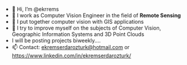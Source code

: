 - 👋 Hi, I’m @ekrrems
- 👀 I work as Computer Vision Engineer in the field of <b>Remote Sensing</b>
- 🌱 I put together computer vision with GIS applications
- 💞️ I try to improve myself on the subjects of Computer Vision, Geographic Information Systems and 3D Point Clouds
- I will be posting projects biweekly....
- 📫 Contact: ekremserdarozturk@hotmail.com or https://www.linkedin.com/in/ekremserdarozturk/

<!---
ekrrems/ekrrems is a ✨ special ✨ repository because its `README.md` (this file) appears on your GitHub profile.
You can click the Preview link to take a look at your changes.
--->
